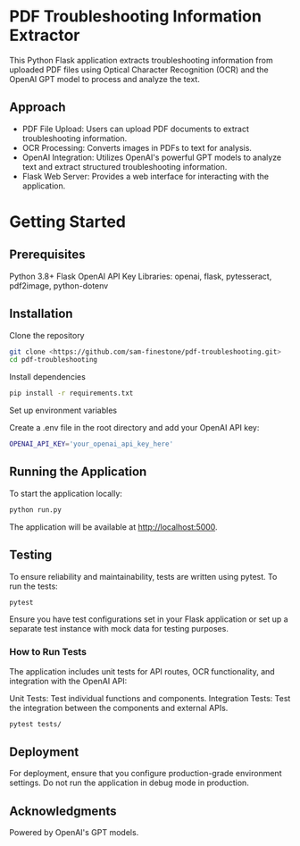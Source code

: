 # PDF Troubleshooting Information Extractor
This Python Flask application extracts troubleshooting information from uploaded PDF files using Optical Character Recognition (OCR) and the OpenAI GPT model to process and analyze the text. 

## Approach

- PDF File Upload: Users can upload PDF documents to extract troubleshooting information.
- OCR Processing: Converts images in PDFs to text for analysis.
- OpenAI Integration: Utilizes OpenAI's powerful GPT models to analyze text and extract structured troubleshooting information.
- Flask Web Server: Provides a web interface for interacting with the application.

# Getting Started

## Prerequisites

Python 3.8+
Flask
OpenAI API Key
Libraries: openai, flask, pytesseract, pdf2image, python-dotenv

## Installation
Clone the repository
```bash
git clone <https://github.com/sam-finestone/pdf-troubleshooting.git>
cd pdf-troubleshooting
```

Install dependencies

```bash
pip install -r requirements.txt
```

Set up environment variables

Create a .env file in the root directory and add your OpenAI API key:

```bash
OPENAI_API_KEY='your_openai_api_key_here'
```

## Running the Application
To start the application locally:

```bash
python run.py
```

The application will be available at <http://localhost:5000>.

## Testing
To ensure reliability and maintainability, tests are written using pytest. To run the tests:

```bash
pytest
```

Ensure you have test configurations set in your Flask application or set up a separate test instance with mock data for testing purposes.

### How to Run Tests
The application includes unit tests for API routes, OCR functionality, and integration with the OpenAI API:

Unit Tests: Test individual functions and components.
Integration Tests: Test the integration between the components and external APIs.

```bash
pytest tests/
```

## Deployment
For deployment, ensure that you configure production-grade environment settings. Do not run the application in debug mode in production.

## Acknowledgments
Powered by OpenAI's GPT models.
